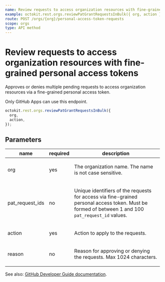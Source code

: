 ```yaml
---
name: Review requests to access organization resources with fine-grained personal access tokens
example: octokit.rest.orgs.reviewPatGrantRequestsInBulk({ org, action })
route: POST /orgs/{org}/personal-access-token-requests
scope: orgs
type: API method
---
```


# Review requests to access organization resources with fine-grained personal access tokens

Approves or denies multiple pending requests to access organization resources via a fine-grained personal access token.

Only GitHub Apps can use this endpoint.

```js
octokit.rest.orgs.reviewPatGrantRequestsInBulk({
  org,
  action,
});
```

## Parameters

<table>
  <thead>
    <tr>
      <th>name</th>
      <th>required</th>
      <th>description</th>
    </tr>
  </thead>
  <tbody>
    <tr><td>org</td><td>yes</td><td>

The organization name. The name is not case sensitive.

</td></tr>
<tr><td>pat_request_ids</td><td>no</td><td>

Unique identifiers of the requests for access via fine-grained personal access token. Must be formed of between 1 and 100 `pat_request_id` values.

</td></tr>
<tr><td>action</td><td>yes</td><td>

Action to apply to the requests.

</td></tr>
<tr><td>reason</td><td>no</td><td>

Reason for approving or denying the requests. Max 1024 characters.

</td></tr>
  </tbody>
</table>

See also: [GitHub Developer Guide documentation](https://docs.github.com/rest/orgs/personal-access-tokens#review-requests-to-access-organization-resources-with-fine-grained-personal-access-tokens).
